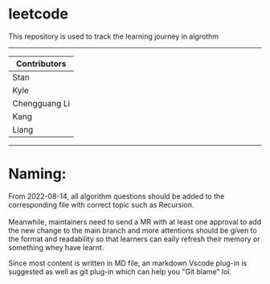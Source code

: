 # leetcode
This repository is used to track the learning journey in algrothm
****
|Contributors|
|---|
|Stan|
|Kyle|
|Chengguang Li|
|Kang|
|Liang|
****

# Naming:
From 2022-08-14, all algorithm questions should be added to the corresponding file with correct topic such as Recursion.<br>
<br>
Meanwhile, maintainers need to send a MR with at least one approval to add the new change to the main branch and more attentions should be given to the format and readability so that learners can eaily refresh their memory or something whey have learnt.<br>

Since most content is written in MD file, an markdown Vscode plug-in is suggested as well as git plug-in which can help you "Git blame" lol.
